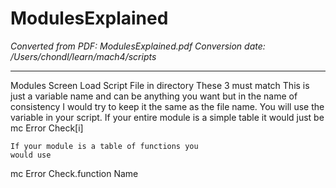 # ModulesExplained

*Converted from PDF: ModulesExplained.pdf*
*Conversion date: /Users/chondl/learn/mach4/scripts*

---

<!-- Page 1 -->

Modules
Screen Load Script File in directory
These 3 must match
This is just a variable name and can be
anything you want but in the name of
consistency I would try to keep it the
same as the file name.
You will use the variable in your script.
If your entire module is a simple table it
would just be mc Error Check[i]
```
If your module is a table of functions you
would use
```
mc Error Check.function Name

